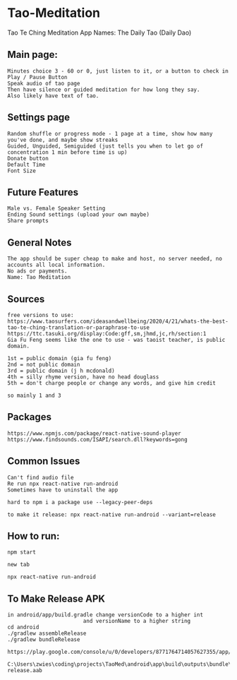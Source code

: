 # Tao-Meditation
Tao Te Ching Meditation App
Names: The Daily Tao (Daily Dao)

## Main page:
    Minutes choice 3 - 60 or 0, just listen to it, or a button to check in
    Play / Pause Button
    Speak audio of tao page
    Then have silence or guided meditation for how long they say.
    Also likely have text of tao.

## Settings page
    Random shuffle or progress mode - 1 page at a time, show how many you've done, and maybe show streaks
    Guided, Unguided, Semiguided (just tells you when to let go of concentration 1 min before time is up)
    Donate button
    Default Time
    Font Size

## Future Features
    Male vs. Female Speaker Setting
    Ending Sound settings (upload your own maybe)
    Share prompts

## General Notes
    The app should be super cheap to make and host, no server needed, no accounts all local information. 
    No ads or payments.
    Name: Tao Meditation

## Sources
    free versions to use:
    https://www.taosurfers.com/ideasandwellbeing/2020/4/21/whats-the-best-tao-te-ching-translation-or-paraphrase-to-use
    https://ttc.tasuki.org/display:Code:gff,sm,jhmd,jc,rh/section:1
    Gia Fu Feng seems like the one to use - was taoist teacher, is public domain.

    1st = public domain (gia fu feng)
    2nd = not public domain
    3rd = public domain (j h mcdonald)
    4th = silly rhyme version, have no head douglass
    5th = don't charge people or change any words, and give him credit

    so mainly 1 and 3

## Packages
    https://www.npmjs.com/package/react-native-sound-player
    https://www.findsounds.com/ISAPI/search.dll?keywords=gong
    
## Common Issues
    Can't find audio file
    Re run npx react-native run-android
    Sometimes have to uninstall the app

    hard to npm i a package use --legacy-peer-deps

    to make it release: npx react-native run-android --variant=release

## How to run:
    npm start

    new tab

    npx react-native run-android

## To Make Release APK
    in android/app/build.gradle change versionCode to a higher int
                            and versionName to a higher string
    cd android
    ./gradlew assembleRelease
    ./gradlew bundleRelease

    https://play.google.com/console/u/0/developers/8771764714057627355/app/4973092038499727106/tracks/4697312108177620548/releases/2/prepare

    C:\Users\zwies\coding\projects\TaoMed\android\app\build\outputs\bundle\release\app-release.aab
    
